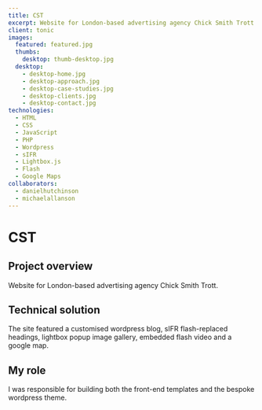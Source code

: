 ```yaml
---
title: CST
excerpt: Website for London-based advertising agency Chick Smith Trott
client: tonic
images:
  featured: featured.jpg
  thumbs:
    desktop: thumb-desktop.jpg
  desktop:
    - desktop-home.jpg
    - desktop-approach.jpg
    - desktop-case-studies.jpg
    - desktop-clients.jpg
    - desktop-contact.jpg
technologies:
  - HTML
  - CSS
  - JavaScript
  - PHP
  - Wordpress
  - sIFR
  - Lightbox.js
  - Flash
  - Google Maps
collaborators:
  - danielhutchinson
  - michaelallanson
---
```


# CST

## Project overview

Website for London-based advertising agency Chick Smith Trott.

## Technical solution

The site featured a customised wordpress blog, sIFR flash-replaced headings, lightbox popup image gallery, embedded flash video and a google map.

## My role

I was responsible for building both the front-end templates and the bespoke wordpress theme.
